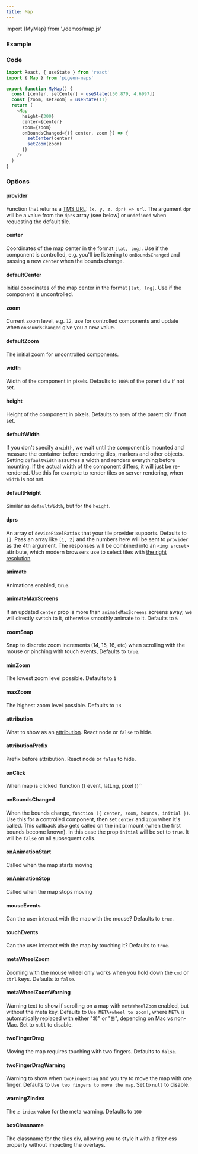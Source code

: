 ```yaml
---
title: Map
---
```


import {MyMap} from './demos/map.js' 

### Example

<MyMap />

### Code

```js
import React, { useState } from 'react'
import { Map } from 'pigeon-maps'

export function MyMap() {
  const [center, setCenter] = useState([50.879, 4.6997])
  const [zoom, setZoom] = useState(11)
  return (
    <Map 
      height={300}
      center={center} 
      zoom={zoom} 
      onBoundsChanged={({ center, zoom }) => { 
        setCenter(center) 
        setZoom(zoom) 
      }} 
    />
  )
}
```

### Options

#### provider
Function that returns a [TMS URL](https://wiki.openstreetmap.org/wiki/TMS): `(x, y, z, dpr) => url`. The argument `dpr` will be a value from the `dprs` array (see below) or `undefined` when requesting the default tile.

#### center
Coordinates of the map center in the format `[lat, lng]`. Use if the component is controlled, e.g. you'll be listening to `onBoundsChanged` and passing a new `center` when the bounds change.

#### defaultCenter
Initial coordinates of the map center in the format `[lat, lng]`. Use if the component is uncontrolled.

#### zoom
Current zoom level, e.g. `12`, use for controlled components and update when `onBoundsChanged` give you a new value.

#### defaultZoom
The initial zoom for uncontrolled components.

#### width
Width of the component in pixels. Defaults to `100%` of the parent div if not set.

#### height
Height of the component in pixels. Defaults to `100%` of the parent div if not set.

#### defaultWidth
If you don't specify a `width`, we wait until the component is mounted and measure the container before rendering tiles, markers and other objects. Setting `defaultWidth` assumes a width and renders everything before mounting. If the actual width of the component differs, it will just be re-rendered. Use this for example to render tiles on server rendering, when `width` is not set.

#### defaultHeight
Similar as `defaultWidth`, but for the `height`.

#### dprs
An array of `devicePixelRatio`s that your tile provider supports. Defaults to `[]`. Pass an array like `[1, 2]` and the numbers here will be sent to `provider` as the 4th argument. The responses will be combined into an `<img srcset>` attribute, which modern browsers use to select tiles with [the right resolution](https://developer.mozilla.org/en-US/docs/Learn/HTML/Multimedia_and_embedding/Responsive_images#Resolution_switching_Same_size_different_resolutions).

#### animate
Animations enabled, `true`.

#### animateMaxScreens
If an updated `center` prop is more than `animateMaxScreens` screens away, we will directly switch to it, otherwise smoothly animate to it. Defaults to `5`

#### zoomSnap
Snap to discrete zoom increments (14, 15, 16, etc) when scrolling with the mouse or pinching with touch events, Defaults to `true`.

#### minZoom
The lowest zoom level possible. Defaults to `1`

#### maxZoom
The highest zoom level possible. Defaults to `18`

#### attribution
What to show as an [attribution](https://www.openstreetmap.org/copyright). React node or `false` to hide.

#### attributionPrefix
Prefix before attribution. React node or `false` to hide.

#### onClick
When map is clicked `function ({ event, latLng, pixel })``

#### onBoundsChanged
When the bounds change, `function ({ center, zoom, bounds, initial })`. Use this for a controlled component, then set `center` and `zoom` when it's called. This callback also gets called on the initial mount (when the first bounds become known). In this case the prop `initial` will be set to `true`. It will be `false` on all subsequent calls.

#### onAnimationStart
Called when the map starts moving

#### onAnimationStop
Called when the map stops moving

#### mouseEvents
Can the user interact with the map with the mouse? Defaults to `true`.

#### touchEvents
Can the user interact with the map by touching it? Defaults to `true`.

#### metaWheelZoom
Zooming with the mouse wheel only works when you hold down the `cmd` or `ctrl` keys. Defaults to `false`.

#### metaWheelZoomWarning
Warning text to show if scrolling on a map with `metaWheelZoom` enabled, but without the meta key. Defaults to `Use META+wheel to zoom!`, where `META` is automatically replaced with either "⌘" or "⊞", depending on Mac vs non-Mac. Set to `null` to disable.

#### twoFingerDrag
Moving the map requires touching with two fingers. Defaults to `false`.

#### twoFingerDragWarning
Warning to show when `twoFingerDrag` and you try to move the map with one finger. Defaults to `Use two fingers to move the map`. Set to `null` to disable.

#### warningZIndex
The `z-index` value for the meta warning. Defaults to `100`

#### boxClassname
The classname for the tiles div, allowing you to style it with a filter css property without impacting the overlays.

